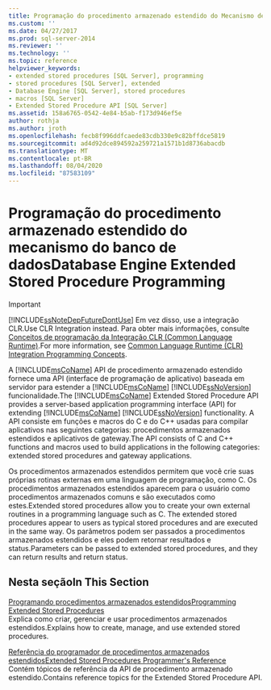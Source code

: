 ```yaml
---
title: Programação do procedimento armazenado estendido do Mecanismo de Banco de Dados | Microsoft Docs
ms.custom: ''
ms.date: 04/27/2017
ms.prod: sql-server-2014
ms.reviewer: ''
ms.technology: ''
ms.topic: reference
helpviewer_keywords:
- extended stored procedures [SQL Server], programming
- stored procedures [SQL Server], extended
- Database Engine [SQL Server], stored procedures
- macros [SQL Server]
- Extended Stored Procedure API [SQL Server]
ms.assetid: 158a6765-0542-4e84-b5ab-f173d946ef5e
author: rothja
ms.author: jroth
ms.openlocfilehash: fecb8f996ddfcaede83cdb330e9c82bffdce5819
ms.sourcegitcommit: ad4d92dce894592a259721a1571b1d8736abacdb
ms.translationtype: MT
ms.contentlocale: pt-BR
ms.lasthandoff: 08/04/2020
ms.locfileid: "87583109"
---
```

# <a name="database-engine-extended-stored-procedure-programming"></a><span data-ttu-id="a22c5-102">Programação do procedimento armazenado estendido do mecanismo do banco de dados</span><span class="sxs-lookup"><span data-stu-id="a22c5-102">Database Engine Extended Stored Procedure Programming</span></span>
    
> [!IMPORTANT]  
>  [!INCLUDE[ssNoteDepFutureDontUse](../includes/ssnotedepfuturedontuse-md.md)] <span data-ttu-id="a22c5-103">Em vez disso, use a integração CLR.</span><span class="sxs-lookup"><span data-stu-id="a22c5-103">Use CLR Integration instead.</span></span> <span data-ttu-id="a22c5-104">Para obter mais informações, consulte [Conceitos de programação da Integração CLR &#40;Common Language Runtime&#41;](clr-integration/common-language-runtime-clr-integration-programming-concepts.md).</span><span class="sxs-lookup"><span data-stu-id="a22c5-104">For more information, see [Common Language Runtime &#40;CLR&#41; Integration Programming Concepts](clr-integration/common-language-runtime-clr-integration-programming-concepts.md).</span></span>  
  
 <span data-ttu-id="a22c5-105">A [!INCLUDE[msCoName](../includes/msconame-md.md)] API de procedimento armazenado estendido fornece uma API (interface de programação de aplicativo) baseada em servidor para estender a [!INCLUDE[msCoName](../includes/msconame-md.md)] [!INCLUDE[ssNoVersion](../includes/ssnoversion-md.md)] funcionalidade.</span><span class="sxs-lookup"><span data-stu-id="a22c5-105">The [!INCLUDE[msCoName](../includes/msconame-md.md)] Extended Stored Procedure API provides a server-based application programming interface (API) for extending [!INCLUDE[msCoName](../includes/msconame-md.md)] [!INCLUDE[ssNoVersion](../includes/ssnoversion-md.md)] functionality.</span></span> <span data-ttu-id="a22c5-106">A API consiste em funções e macros do C e do C++ usadas para compilar aplicativos nas seguintes categorias: procedimentos armazenados estendidos e aplicativos de gateway.</span><span class="sxs-lookup"><span data-stu-id="a22c5-106">The API consists of C and C++ functions and macros used to build applications in the following categories: extended stored procedures and gateway applications.</span></span>  
  
 <span data-ttu-id="a22c5-107">Os procedimentos armazenados estendidos permitem que você crie suas próprias rotinas externas em uma linguagem de programação, como C. Os procedimentos armazenados estendidos aparecem para o usuário como procedimentos armazenados comuns e são executados como estes.</span><span class="sxs-lookup"><span data-stu-id="a22c5-107">Extended stored procedures allow you to create your own external routines in a programming language such as C. The extended stored procedures appear to users as typical stored procedures and are executed in the same way.</span></span> <span data-ttu-id="a22c5-108">Os parâmetros podem ser passados a procedimentos armazenados estendidos e eles podem retornar resultados e status.</span><span class="sxs-lookup"><span data-stu-id="a22c5-108">Parameters can be passed to extended stored procedures, and they can return results and return status.</span></span>  
  
## <a name="in-this-section"></a><span data-ttu-id="a22c5-109">Nesta seção</span><span class="sxs-lookup"><span data-stu-id="a22c5-109">In This Section</span></span>  
 [<span data-ttu-id="a22c5-110">Programando procedimentos armazenados estendidos</span><span class="sxs-lookup"><span data-stu-id="a22c5-110">Programming Extended Stored Procedures</span></span>](extended-stored-procedures-programming/database-engine-extended-stored-procedures-programming.md)  
 <span data-ttu-id="a22c5-111">Explica como criar, gerenciar e usar procedimentos armazenados estendidos.</span><span class="sxs-lookup"><span data-stu-id="a22c5-111">Explains how to create, manage, and use extended stored procedures.</span></span>  
  
 [<span data-ttu-id="a22c5-112">Referência do programador de procedimentos armazenados estendidos</span><span class="sxs-lookup"><span data-stu-id="a22c5-112">Extended Stored Procedures Programmer's Reference</span></span>](extended-stored-procedures-reference/database-engine-extended-stored-procedures-reference.md)  
 <span data-ttu-id="a22c5-113">Contém tópicos de referência da API de procedimento armazenado estendido.</span><span class="sxs-lookup"><span data-stu-id="a22c5-113">Contains reference topics for the Extended Stored Procedure API.</span></span>  
  
  
